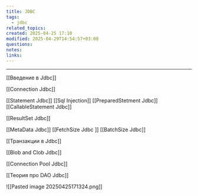 ```yaml
---
title: JDBC
tags:
  - jdbc
related_topics: 
created: 2025-04-25 17:10
modified: 2025-04-29T14:54:57+03:00
questions: 
notes: 
links: 
---
```




----------
[[Введение в Jdbc]]

[[Connection Jdbc]]

[[Statement Jdbc]]
[[Sql Injection]]
[[PreparedStetment Jdbc]]
[[CallableStatement Jdbc]]

[[ResultSet Jdbc]]

[[MetaData Jdbc]]
[[FetchSize Jdbc ]]
[[BatchSize Jdbc]]

[[Транзакции в Jdbc]]

[[Blob and Clob Jdbc]]

[[Connection Pool Jdbc]]

[[Теория про DAO Jdbc]]



![[Pasted image 20250425171324.png]]



